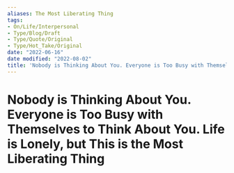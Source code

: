 ```yaml
---
aliases: The Most Liberating Thing
tags:
- On/Life/Interpersonal 
- Type/Blog/Draft 
- Type/Quote/Original
- Type/Hot_Take/Original 
date: "2022-06-16"
date modified: "2022-08-02"
title: 'Nobody is Thinking About You. Everyone is Too Busy with Themselves to Think About You. Life is Lonely, but This is the Most Liberating Thing'
---
```


# Nobody is Thinking About You. Everyone is Too Busy with Themselves to Think About You. Life is Lonely, but This is the Most Liberating Thing
